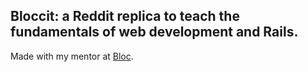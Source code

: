 ## Bloccit: a Reddit replica to teach the fundamentals of web development and Rails.

 Made with my mentor at [Bloc](http://bloc.io).
